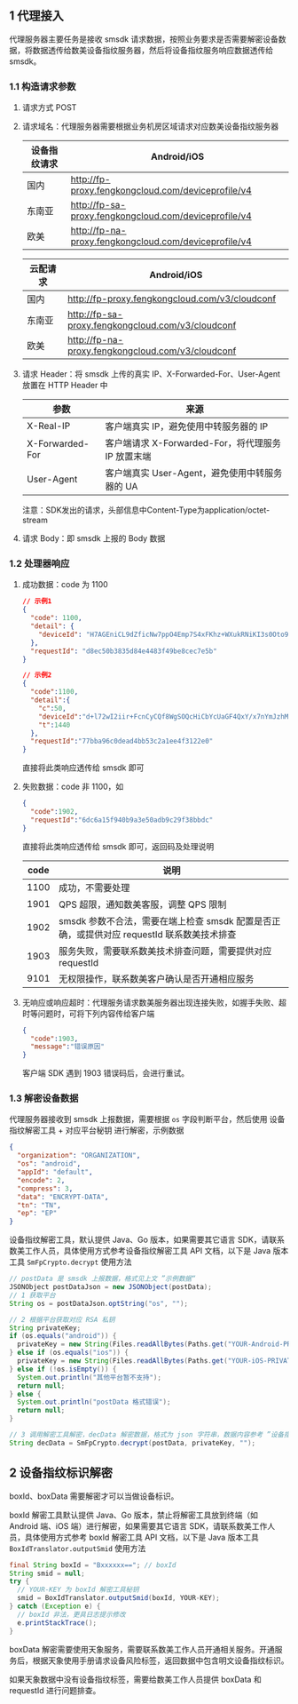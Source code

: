 ## 1 代理接入

代理服务器主要任务是接收 smsdk 请求数据，按照业务要求是否需要解密设备数据，将数据透传给数美设备指纹服务器，然后将设备指纹服务响应数据透传给 smsdk。

### 1.1 构造请求参数

1. 请求方式 POST

2. 请求域名：代理服务器需要根据业务机房区域请求对应数美设备指纹服务器

   | 设备指纹请求 | Android/iOS                                           |
   | ------------ | ----------------------------------------------------- |
   | 国内         | http://fp-proxy.fengkongcloud.com/deviceprofile/v4    |
   | 东南亚       | http://fp-sa-proxy.fengkongcloud.com/deviceprofile/v4 |
   | 欧美         | http://fp-na-proxy.fengkongcloud.com/deviceprofile/v4 |

   | 云配请求 | Android/iOS                                       |
   | -------- | ------------------------------------------------- |
   | 国内     | http://fp-proxy.fengkongcloud.com/v3/cloudconf    |
   | 东南亚   | http://fp-sa-proxy.fengkongcloud.com/v3/cloudconf |
   | 欧美     | http://fp-na-proxy.fengkongcloud.com/v3/cloudconf |

3. 请求 Header：将 smsdk 上传的真实 IP、X-Forwarded-For、User-Agent 放置在 HTTP Header 中

   | 参数            | 来源                                               |
   | --------------- | -------------------------------------------------- |
   | X-Real-IP       | 客户端真实 IP，避免使用中转服务器的 IP             |
   | X-Forwarded-For | 客户端请求 X-Forwarded-For，将代理服务 IP 放置末端 |
   | User-Agent      | 客户端真实 User-Agent，避免使用中转服务器的 UA     |

   注意：SDK发出的请求，头部信息中Content-Type为application/octet-stream

4. 请求 Body：即 smsdk 上报的 Body 数据

### 1.2 处理器响应

1. 成功数据：code 为 1100

   ```json
   // 示例1
   {
     "code": 1100,
     "detail": {
       "deviceId": "H7AGEniCL9dZficNw7ppO4Emp7S4xFKhz+WXukRNiKI3s0Oto9Hq5Zzev4oUy2NQtmlT9Xkdj4tOrO5brIMMbQ=="
     },
     "requestId": "d8ec50b3835d84e4483f49be8cec7e5b"
   }
   ```

   ```json
   // 示例2
   {
     "code":1100,
     "detail":{
       "c":50,
       "deviceId":"d+l72wI2iir+FcnCyCQf8WgSOQcHiCbYcUaGF4QxY/x7nYmJzhMRRqdrTisaphGMTv9tfzrHxFn11YTAapc/og==",
       "t":1440
     },
     "requestId":"77bba96c0dead4bb53c2a1ee4f3122e0"
   } 
   ```

   直接将此类响应透传给 smsdk 即可

2. 失败数据：code 非 1100，如

   ```json
   {
     "code":1902,
     "requestId":"6dc6a15f940b9a3e50adb9c29f38bbdc"
   } 
   ```

   直接将此类响应透传给 smsdk 即可，返回码及处理说明

   | code | 说明                                                         |
   | ---- | ------------------------------------------------------------ |
   | 1100 | 成功，不需要处理                                             |
   | 1901 | QPS 超限，通知数美客服，调整 QPS 限制                        |
   | 1902 | smsdk 参数不合法，需要在端上检查 smsdk 配置是否正确，或提供对应 requestId 联系数美技术排查 |
   | 1903 | 服务失败，需要联系数美技术排查问题，需要提供对应 requestId   |
   | 9101 | 无权限操作，联系数美客户确认是否开通相应服务                 |

3. 无响应或响应超时：代理服务请求数美服务器出现连接失败，如握手失败、超时等问题时，可将下列内容传给客户端

   ```json
   {
     "code":1903,
     "message":"错误原因"
   }
   ```

   客户端 SDK 遇到 1903 错误码后，会进行重试。

### 1.3 解密设备数据

代理服务器接收到 smsdk 上报数据，需要根据 `os` 字段判断平台，然后使用 设备指纹解密工具 + 对应平台秘钥 进行解密，示例数据

```json
{
  "organization": "ORGANIZATION",
  "os": "android",
  "appId": "default",
  "encode": 2,
  "compress": 3,
  "data": "ENCRYPT-DATA",
  "tn": "TN",
  "ep": "EP"
}
```

设备指纹解密工具，默认提供 Java、Go 版本，如果需要其它语言 SDK，请联系数美工作人员，具体使用方式参考设备指纹解密工具 API 文档，以下是 Java 版本工具 `SmFpCrypto.decrypt` 使用方法

```java
// postData 是 smsdk 上报数据，格式见上文 ”示例数据“
JSONObject postDataJson = new JSONObject(postData);
// 1 获取平台
String os = postDataJson.optString("os", "");

// 2 根据平台获取对应 RSA 私钥
String privateKey;
if (os.equals("android")) {
  privateKey = new String(Files.readAllBytes(Paths.get("YOUR-Android-PRIVATE-KEY-PATH")));
} else if (os.equals("ios")) {
  privateKey = new String(Files.readAllBytes(Paths.get("YOUR-iOS-PRIVATE-KEY-PATH")));
} else if (!os.isEmpty()) {
  System.out.println("其他平台暂不支持");
  return null;
} else {
  System.out.println("postData 格式错误");
  return null;
}

// 3 调用解密工具解密，decData 解密数据，格式为 json 字符串，数据内容参考 ”设备指纹采集列表“ 文档
String decData = SmFpCrypto.decrypt(postData, privateKey, "");
```

## 2 设备指纹标识解密

boxId、boxData 需要解密才可以当做设备标识。

boxId 解密工具默认提供 Java、Go 版本，禁止将解密工具放到终端（如 Android 端、iOS 端）进行解密，如果需要其它语言 SDK，请联系数美工作人员，具体使用方式参考 boxId 解密工具 API 文档，以下是 Java 版本工具 `BoxIdTranslator.outputSmid` 使用方法

```java
final String boxId = "Bxxxxxx=="; // boxId
String smid = null;
try {
  // YOUR-KEY 为 boxId 解密工具秘钥
  smid = BoxIdTranslator.outputSmid(boxId, YOUR-KEY);
} catch (Exception e) {
  // boxId 非法，更具日志提示修改
  e.printStackTrace();
}
```

boxData 解密需要使用天象服务，需要联系数美工作人员开通相关服务。开通服务后，根据天象使用手册请求设备风险标签，返回数据中包含明文设备指纹标识。

如果天象数据中没有设备指纹标签，需要给数美工作人员提供 boxData 和 requestId 进行问题排查。

